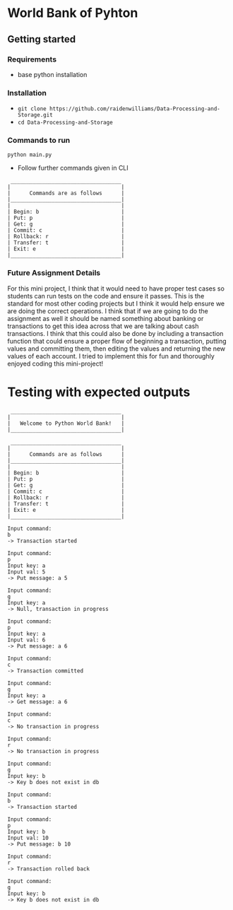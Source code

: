 # World Bank of Pyhton 

## Getting started
### Requirements 
- base python installation

### Installation
- ```git clone https://github.com/raidenwilliams/Data-Processing-and-Storage.git```
- ```cd Data-Processing-and-Storage```

### Commands to run 
```python main.py```
- Follow further commands given in CLI
```
 ___________________________________
|                                   |
|      Commands are as follows      |
|___________________________________|
|                                   |
| Begin: b                          |
| Put: p                            |
| Get: g                            |
| Commit: c                         |
| Rollback: r                       |
| Transfer: t                       |
| Exit: e                           |
|___________________________________|
```

### Future Assignment Details 
For this mini project, I think that it would need to have proper test cases so students can run tests on the code and ensure it passes. This is the standard for most other coding projects but I think it would help ensure we are doing the correct operations. I think that if we are going to do the assignment as well it should be named something about banking or transactions to get this idea across that we are talking about cash transactions. I think that this could also be done by including a transaction function that could ensure a proper flow of beginning a transaction, putting values and committing them, then editing the values and returning the new values of each account. I tried to implement this for fun and thoroughly enjoyed coding this mini-project!


# Testing with expected outputs
```
 ___________________________________
|                                   |
|   Welcome to Python World Bank!   |
|___________________________________|

 ___________________________________
|                                   |
|      Commands are as follows      |
|___________________________________|
|                                   |
| Begin: b                          |
| Put: p                            |
| Get: g                            |
| Commit: c                         |
| Rollback: r                       |
| Transfer: t                       |
| Exit: e                           |
|___________________________________|

Input command:
b
-> Transaction started

Input command:
p
Input key: a
Input val: 5
-> Put message: a 5

Input command:
g
Input key: a
-> Null, transaction in progress

Input command:
p
Input key: a
Input val: 6
-> Put message: a 6

Input command:
c
-> Transaction committed

Input command:
g
Input key: a
-> Get message: a 6

Input command:
c
-> No transaction in progress

Input command:
r
-> No transaction in progress

Input command:
g
Input key: b
-> Key b does not exist in db

Input command:
b
-> Transaction started

Input command:
p
Input key: b
Input val: 10
-> Put message: b 10

Input command:
r
-> Transaction rolled back

Input command:
g
Input key: b
-> Key b does not exist in db

```
